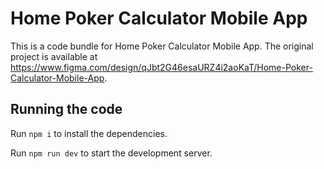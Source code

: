 
  # Home Poker Calculator Mobile App

  This is a code bundle for Home Poker Calculator Mobile App. The original project is available at https://www.figma.com/design/qJbt2G46esaURZ4i2aoKaT/Home-Poker-Calculator-Mobile-App.

  ## Running the code

  Run `npm i` to install the dependencies.

  Run `npm run dev` to start the development server.
  